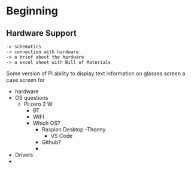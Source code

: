 
# Beginning
  
## Hardware Support
    -> schematics
    -> connection with hardware
    -> a brief about the hardware
    -> a excel sheet with Bill of Materials

  
  
  
  
  
  
  Some version of Pi 
  ability to display text information on glasses screen
  a case screen for

- hardware
- OS questions
  - Pi zero 2 W
    - BT
    - WIFI
    - Which OS?
      - Raspian Desktop
        -Thonny
        - VS Code
      - Github?
      - 
- Drivers
- 












